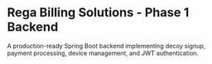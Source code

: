 # Rega Billing Solutions - Phase 1 Backend

A production-ready Spring Boot backend implementing decoy signup, payment processing, device management, and JWT authentication.
